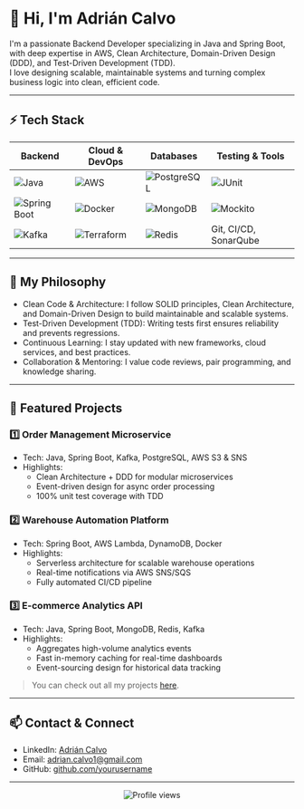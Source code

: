 # 👋 Hi, I'm Adrián Calvo

I'm a passionate Backend Developer specializing in Java and Spring Boot, with deep expertise in AWS, Clean Architecture, Domain-Driven Design (DDD), and Test-Driven Development (TDD).  
I love designing scalable, maintainable systems and turning complex business logic into clean, efficient code.

---

## ⚡ Tech Stack

| Backend | Cloud & DevOps | Databases | Testing & Tools |
|---------|----------------|-----------|----------------|
| ![Java](https://img.shields.io/badge/Java-ED8B00?logo=java&logoColor=white) | ![AWS](https://img.shields.io/badge/AWS-232F3E?logo=amazonaws&logoColor=white) | ![PostgreSQL](https://img.shields.io/badge/PostgreSQL-316192?logo=postgresql&logoColor=white) | ![JUnit](https://img.shields.io/badge/JUnit-25A162?logo=junit5&logoColor=white) |
| ![Spring Boot](https://img.shields.io/badge/Spring%20Boot-6DB33F?logo=spring&logoColor=white) | ![Docker](https://img.shields.io/badge/Docker-2496ED?logo=docker&logoColor=white) | ![MongoDB](https://img.shields.io/badge/MongoDB-47A248?logo=mongodb&logoColor=white) | ![Mockito](https://img.shields.io/badge/Mockito-00C851?logo=mockito&logoColor=white) |
| ![Kafka](https://img.shields.io/badge/Kafka-231F20?logo=apachekafka&logoColor=white) | ![Terraform](https://img.shields.io/badge/Terraform-5B5B5B?logo=terraform&logoColor=white) | ![Redis](https://img.shields.io/badge/Redis-DC382D?logo=redis&logoColor=white) | Git, CI/CD, SonarQube |

---

## 🧭 My Philosophy

- Clean Code & Architecture: I follow SOLID principles, Clean Architecture, and Domain-Driven Design to build maintainable and scalable systems.  
- Test-Driven Development (TDD): Writing tests first ensures reliability and prevents regressions.  
- Continuous Learning: I stay updated with new frameworks, cloud services, and best practices.  
- Collaboration & Mentoring: I value code reviews, pair programming, and knowledge sharing.  

---

## 🚀 Featured Projects

### 1️⃣ Order Management Microservice
- Tech: Java, Spring Boot, Kafka, PostgreSQL, AWS S3 & SNS  
- Highlights:  
  - Clean Architecture + DDD for modular microservices  
  - Event-driven design for async order processing  
  - 100% unit test coverage with TDD  

### 2️⃣ Warehouse Automation Platform
- Tech: Spring Boot, AWS Lambda, DynamoDB, Docker  
- Highlights:  
  - Serverless architecture for scalable warehouse operations  
  - Real-time notifications via AWS SNS/SQS  
  - Fully automated CI/CD pipeline  

### 3️⃣ E-commerce Analytics API
- Tech: Java, Spring Boot, MongoDB, Redis, Kafka  
- Highlights:  
  - Aggregates high-volume analytics events  
  - Fast in-memory caching for real-time dashboards  
  - Event-sourcing design for historical data tracking  

> You can check out all my projects [here](https://github.com/ace1991?tab=repositories).

---

## 📫 Contact & Connect

- LinkedIn: [Adrián Calvo](https://www.linkedin.com/in/adriancalvoezara)  
- Email: adrian.calvo1@gmail.com  
- GitHub: [github.com/yourusername](https://github.com/ace1991)

---

<div align="center">
  <img src="https://komarev.com/ghpvc/?username=yourusername&style=flat-square&color=blue" alt="Profile views" />
</div>
